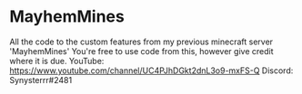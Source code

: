 # MayhemMines
All the code to the custom features from my previous minecraft server 'MayhemMines'
You're free to use code from this, however give credit where it is due.
YouTube: https://www.youtube.com/channel/UC4PJhDGkt2dnL3o9-mxFS-Q
Discord: Synysterrr#2481
